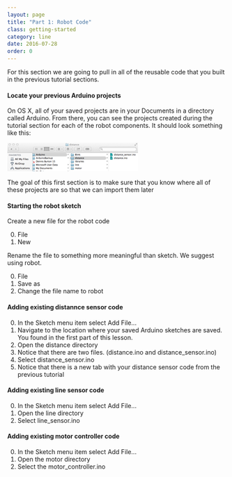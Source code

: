 ```yaml
---
layout: page
title: "Part 1: Robot Code"
class: getting-started
category: line
date: 2016-07-28
order: 0
---
```


For this section we are going to pull in all of the reusable code that
you built in the previous tutorial sections.

#### Locate your previous Arduino projects

On OS X, all of your saved projects are in your Documents in a directory
called Arduino. From there, you can see the projects created during the
tutorial section for each of the robot components. It should look
something like this:

![ArduinoProjects](/assets/linefollower/ArduinoProjects.png)

The goal of this first section is to make sure that you know where all
of these projects are so that we can import them later

#### Starting the robot sketch

Create a new file for the robot code

0. File
0. New

Rename the file to something more meaningful than sketch. We suggest using robot.

0. File
0. Save as
0. Change the file name to robot

#### Adding existing distannce sensor code

0. In the Sketch menu item select Add File...
0. Navigate to the location where your saved Arduino sketches are saved. You found in the first part of this lesson.
0. Open the distance directory
0. Notice that there are two files. (distance.ino and distance_sensor.ino)
0. Select distance_sensor.ino
0. Notice that there is a new tab with your distance sensor code from
the previous tutorial

#### Adding existing line sensor code
0. In the Sketch menu item select Add File...
0. Open the line directory
0. Select line_sensor.ino

#### Adding existing motor controller code
0. In the Sketch menu item select Add File...
0. Open the motor directory
0. Select the motor_controller.ino




